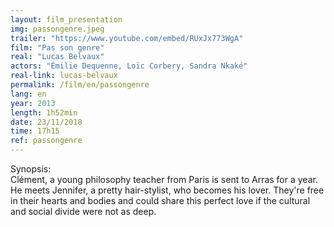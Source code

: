 ```yaml
---
layout: film_presentation
img: passongenre.jpeg
trailer: "https://www.youtube.com/embed/RUxJx773WgA"
film: "Pas son genre"
real: "Lucas Belvaux"
actors: "Émilie Dequenne, Loïc Corbery, Sandra Nkaké"
real-link: lucas-belvaux
permalink: /film/en/passongenre
lang: en
year: 2013
length: 1h52min
date: 23/11/2018
time: 17h15
ref: passongenre
---
```



<span class="name"> Synopsis:</span> <br/>
<span class="resumefilm"> Clément, a young philosophy teacher from Paris is sent to Arras for a year. He meets Jennifer, a pretty hair-stylist, who becomes his lover. They're free in their hearts and bodies and could share this perfect love if the cultural and social divide were not as deep. </span>
